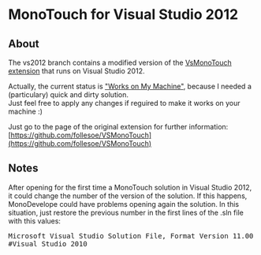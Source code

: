 # MonoTouch for Visual Studio 2012

## About
The vs2012 branch contains a modified version of the [VsMonoTouch extension](https://github.com/follesoe/VSMonoTouch) that runs on Visual Studio 2012.

Actually, the current status is ["Works on My Machine"](http://www.codinghorror.com/blog/2007/03/the-works-on-my-machine-certification-program.html), because I needed a (particulary) quick and dirty solution.<br/>
Just feel free to apply any changes if reguired to make it works on your machine :)

Just go to the page of the original extension for further information: [https://github.com/follesoe/VSMonoTouch](https://github.com/follesoe/VSMonoTouch)

## Notes
After opening for the first time a MonoTouch solution in Visual Studio 2012, it could change the number of the version of the solution. If this happens, MonoDevelope could have problems opening again the solution. In this situation, just restore the previous number in the first lines of the .sln file with this values:

<pre>
Microsoft Visual Studio Solution File, Format Version 11.00
#Visual Studio 2010
</pre>